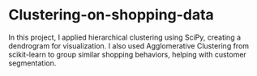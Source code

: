 # Clustering-on-shopping-data
In this project, I applied hierarchical clustering using SciPy, creating a dendrogram for visualization. I also used Agglomerative Clustering from scikit-learn to group similar shopping behaviors, helping with customer segmentation.
